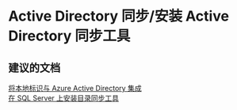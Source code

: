 <properties
    pageTitle="Active Directory 同步/安装 Active Directory 同步工具"
    description="Active Directory 同步/安装 Active Directory 同步工具"
    service="microsoft.activedirectory"
    resource="activedirectory"
    authors="aashu"
    displayOrder=""
    selfHelpType="generic"
    supportTopicIds="32045797"
    resourceTags=""
    productPesIds="14785"
    cloudEnvironments="public"
/>


# Active Directory 同步/安装 Active Directory 同步工具


## **建议的文档**
[将本地标识与 Azure Active Directory 集成](https://azure.microsoft.com/documentation/articles/active-directory-aadconnect/)<br>
[在 SQL Server 上安装目录同步工具](http://msdn.microsoft.com/library/azure/dn441161.aspx)



<!--HONumber=Jul16_HO4-->


